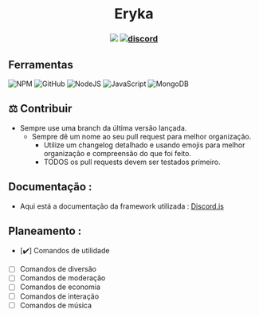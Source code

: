 <h1 align=center>Eryka</h1>
<h3 align="center">

![](https://komarev.com/ghpvc/?username=JakDaxe/Eryka&label=Views&color=blue)
[![discord](https://img.shields.io/badge/Discord-5865F2.svg?&style=flat-square&logo=discord&logoColor=white&link=https://discord.gg)](https://discord.gg)
</h3>

## Ferramentas
![NPM](https://img.shields.io/badge/NPM-%23000000.svg?style=for-the-badge&logo=npm&logoColor=white)
![GitHub](https://img.shields.io/badge/github-%23121011.svg?style=for-the-badge&logo=github&logoColor=white)
![NodeJS](https://img.shields.io/badge/node.js-6DA55F?style=for-the-badge&logo=node.js&logoColor=white)
![JavaScript](https://img.shields.io/badge/javascript-%23323330.svg?style=for-the-badge&logo=javascript&logoColor=%23F7DF1E)
![MongoDB](https://img.shields.io/badge/MongoDB-4EA94B?style=for-the-badge&logo=mongodb&logoColor=white)



## ⚖️ Contribuir

- Sempre use uma branch da última versão lançada.
  - Sempre dê um nome ao seu pull request para melhor organização.
	- Utilize um changelog detalhado e usando emojis para melhor organização e compreensão do que foi feito.
	- TODOS os pull requests devem ser testados primeiro.

## Documentação :

- Aqui está a documentação da framework utilizada : [Discord.js](https://discord.js.org/#/docs/discord.js/main/general/welcome)

## Planeamento :
  - [✔️] Comandos de utilidade
  - [ ] Comandos de diversão
  - [ ] Comandos de moderação
  - [ ] Comandos de economia
  - [ ] Comandos de interação
  - [ ] Comandos de música
